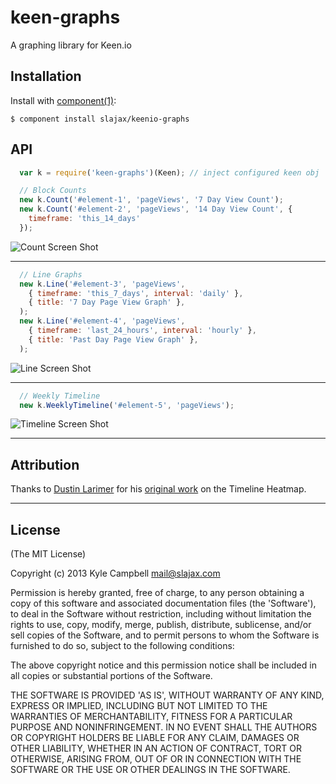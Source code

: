 
# keen-graphs

  A graphing library for Keen.io

## Installation

  Install with [component(1)](http://component.io):

    $ component install slajax/keenio-graphs

## API

```javascript
  var k = require('keen-graphs')(Keen); // inject configured keen obj
```

```javascript
  // Block Counts
  new k.Count('#element-1', 'pageViews', '7 Day View Count');
  new k.Count('#element-2', 'pageViews', '14 Day View Count', {
    timeframe: 'this_14_days'
  });
```
![Count Screen Shot](https://raw.github.com/slajax/keen-graphs/master/examples/imgs/count.png)

---

```javascript
  // Line Graphs
  new k.Line('#element-3', 'pageViews',
    { timeframe: 'this_7_days', interval: 'daily' },
    { title: '7 Day Page View Graph' },
  );
  new k.Line('#element-4', 'pageViews',
    { timeframe: 'last_24_hours', interval: 'hourly' },
    { title: 'Past Day Page View Graph' },
  );
```
![Line Screen Shot](https://raw.github.com/slajax/keen-graphs/master/examples/imgs/line.png)

---

```javascript
  // Weekly Timeline
  new k.WeeklyTimeline('#element-5', 'pageViews');
```
![Timeline Screen Shot](https://raw.github.com/slajax/keen-graphs/master/examples/imgs/timeline.png)

---

## Attribution

  Thanks to [Dustin Larimer](http://dustinlarimer.com) for his [original work](https://gist.github.com/dustinlarimer/7853815) on the Timeline Heatmap.

---

## License

(The MIT License)

Copyright (c) 2013 Kyle Campbell mail@slajax.com

Permission is hereby granted, free of charge, to any person obtaining a copy of this software and associated documentation files (the 'Software'), to deal in the Software without restriction, including without limitation the rights to use, copy, modify, merge, publish, distribute, sublicense, and/or sell copies of the Software, and to permit persons to whom the Software is furnished to do so, subject to the following conditions:

The above copyright notice and this permission notice shall be included in all copies or substantial portions of the Software.

THE SOFTWARE IS PROVIDED 'AS IS', WITHOUT WARRANTY OF ANY KIND, EXPRESS OR IMPLIED, INCLUDING BUT NOT LIMITED TO THE WARRANTIES OF MERCHANTABILITY, FITNESS FOR A PARTICULAR PURPOSE AND NONINFRINGEMENT. IN NO EVENT SHALL THE AUTHORS OR COPYRIGHT HOLDERS BE LIABLE FOR ANY CLAIM, DAMAGES OR OTHER LIABILITY, WHETHER IN AN ACTION OF CONTRACT, TORT OR OTHERWISE, ARISING FROM, OUT OF OR IN CONNECTION WITH THE SOFTWARE OR THE USE OR OTHER DEALINGS IN THE SOFTWARE.
